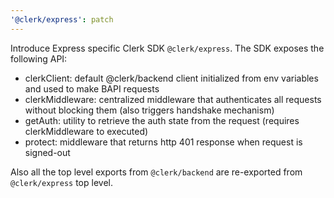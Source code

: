 ```yaml
---
'@clerk/express': patch
---
```


Introduce Express specific Clerk SDK `@clerk/express`. The SDK exposes the following API:

- clerkClient: default @clerk/backend client initialized from env variables and used to make BAPI requests
- clerkMiddleware: centralized middleware that authenticates all requests without blocking them (also triggers handshake mechanism)
- getAuth: utility to retrieve the auth state from the request (requires clerkMiddleware to executed)
- protect: middleware that returns http 401 response when request is signed-out

Also all the top level exports from `@clerk/backend` are re-exported from `@clerk/express` top level.